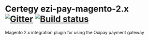 # Certegy ezi-pay-magento-2.x [![Gitter](https://badges.gitter.im/oxipay/oxipay-magento-2.x-a.svg)](https://gitter.im/oxipay/oxipay-magento-2.x-a?utm_source=badge&utm_medium=badge&utm_campaign=pr-badge) [![Build status](https://ci.appveyor.com/api/projects/status/j2n1xdmte6j2ywul?svg=true)](https://ci.appveyor.com/project/oxipay/oxipay-magento-2-x)
Magento 2.x integration plugin for using the Oxipay payment gateway